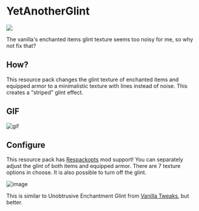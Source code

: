 # YetAnotherGlint

[<img src="https://github.com/modrinth/art/blob/main/Branding/Badge/badge-dark.svg"/>](https://modrinth.com/resourcepack/yetanotherglint)

The vanilla's enchanted items glint texture seems too noisy for me, so why not fix that?

## How?

This resource pack changes the glint texture of enchanted items and equipped armor to a minimalistic texture with lines instead of noise. This creates a "striped" glint effect.

## GIF

![gif](https://github.com/diskree/YetAnotherGlint/assets/96978370/24ac5722-b517-4f76-b48d-5e9605c8ac0c)

## Configure

This resource pack has [Respackopts](https://modrinth.com/mod/respackopts) mod support! You can separately adjust the glint of both items and equipped armor. There are 7 texture options in choose. It is also possible to turn off the glint.

![image](https://github.com/diskree/YetAnotherGlint/assets/96978370/db74b2f6-4d2b-4ffd-853e-0c102f71bba5)

This is similar to Unobtrusive Enchantment Glint from [Vanilla Tweaks](https://vanillatweaks.net/), but better.
